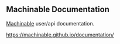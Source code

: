 ## Machinable Documentation
[Machinable](https://machinable.io) user/api documentation.

https://machinable.github.io/documentation/
